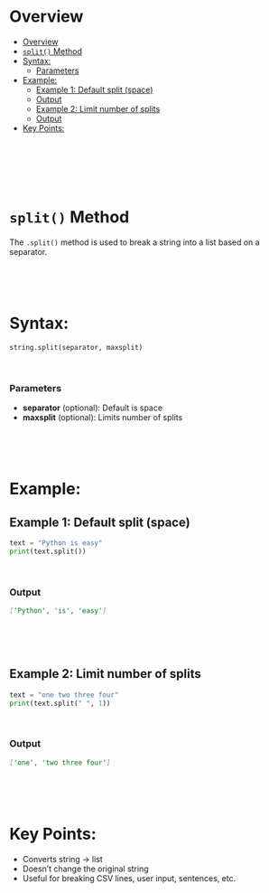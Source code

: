 # Overview

- [Overview](#overview)
- [`split()` Method](#split-method)
- [Syntax:](#syntax)
  - [Parameters](#parameters)
- [Example:](#example)
  - [Example 1: Default split (space)](#example-1-default-split-space)
  - [Output](#output)
  - [Example 2: Limit number of splits](#example-2-limit-number-of-splits)
  - [Output](#output-1)
- [Key Points:](#key-points)

&nbsp;

&nbsp;

&nbsp;

# `split()` Method

The `.split()` method is used to break a string into a list based on a separator.

&nbsp;

&nbsp;

# Syntax:

```python
string.split(separator, maxsplit)
```

&nbsp;

### Parameters

- **separator** (optional): Default is space
- **maxsplit** (optional): Limits number of splits

&nbsp;

&nbsp;

# Example:

## Example 1: Default split (space)

```py
text = "Python is easy"
print(text.split())
```

&nbsp;

### Output

```md
['Python', 'is', 'easy']
```

&nbsp;

&nbsp;

## Example 2: Limit number of splits

```py
text = "one two three four"
print(text.split(" ", 1))
```

&nbsp;

### Output

```md
['one', 'two three four']
```

&nbsp;

&nbsp;

# Key Points:

- Converts string → list
- Doesn’t change the original string
- Useful for breaking CSV lines, user input, sentences, etc.

&nbsp;

&nbsp;

&nbsp;

&nbsp;

&nbsp;

&nbsp;

&nbsp;
